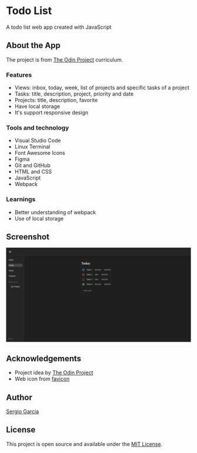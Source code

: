 # Todo List

A todo list web app created with JavaScript

## About the App

The project is from [The Odin Project](https://www.theodinproject.com/lessons/node-path-javascript-todo-list) curriculum.

### Features

- Views: inbox, today, week, list of projects and specific tasks of a project
- Tasks: title, description, project, priority and date
- Projects: title, description, favorite
- Have local storage
- It's support responsive design

### Tools and technology

- Visual Studio Code
- Linux Terminal
- Font Awesome Icons
- Figma
- Git and GitHub
- HTML and CSS
- JavaScript
- Webpack

### Learnings

- Better understanding of webpack
- Use of local storage

## Screenshot

![todo list screenshot](./src/assets/images/screenshot.png)

## Acknowledgements

- Project idea by [The Odin Project](https://www.theodinproject.com/)
- Web icon from [favicon](https://favicon.io/)

## Author

[Sergio García](https://github.com/sergiogarciiam)

## License

This project is open source and available under the [MIT License](./LICENSE).
